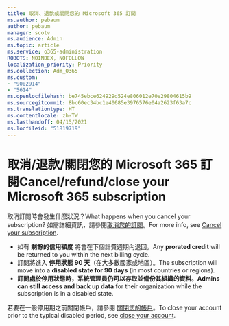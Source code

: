 ```yaml
---
title: 取消、退款或關閉您的 Microsoft 365 訂閱
ms.author: pebaum
author: pebaum
manager: scotv
ms.audience: Admin
ms.topic: article
ms.service: o365-administration
ROBOTS: NOINDEX, NOFOLLOW
localization_priority: Priority
ms.collection: Adm_O365
ms.custom:
- "9002914"
- "5614"
ms.openlocfilehash: be745ebce624929d524e806012e70e29804615b9
ms.sourcegitcommit: 8bc60ec34bc1e40685e3976576e04a2623f63a7c
ms.translationtype: HT
ms.contentlocale: zh-TW
ms.lasthandoff: 04/15/2021
ms.locfileid: "51819719"
---
```

# <a name="cancelrefundclose-your-microsoft-365-subscription"></a><span data-ttu-id="e8635-102">取消/退款/關閉您的 Microsoft 365 訂閱</span><span class="sxs-lookup"><span data-stu-id="e8635-102">Cancel/refund/close your Microsoft 365 subscription</span></span>

<span data-ttu-id="e8635-103">取消訂閱時會發生什麼狀況？</span><span class="sxs-lookup"><span data-stu-id="e8635-103">What happens when you cancel your subscription?</span></span> <span data-ttu-id="e8635-104">如需詳細資訊，請參閱[取消您的訂閱](https://docs.microsoft.com/microsoft-365/commerce/subscriptions/cancel-your-subscription?view=o365-worldwide)。</span><span class="sxs-lookup"><span data-stu-id="e8635-104">For more info, see [Cancel your subscription](https://docs.microsoft.com/microsoft-365/commerce/subscriptions/cancel-your-subscription?view=o365-worldwide).</span></span>

- <span data-ttu-id="e8635-105">如有 **剩餘的信用額度** 將會在下個計費週期內退回。</span><span class="sxs-lookup"><span data-stu-id="e8635-105">Any **prorated credit** will be returned to you within the next billing cycle.</span></span>
- <span data-ttu-id="e8635-106">訂閱將進入 **停用狀態 90 天**（在大多數國家或地區）。</span><span class="sxs-lookup"><span data-stu-id="e8635-106">The subscription will move into a **disabled state for 90 days** (in most countries or regions).</span></span>
- <span data-ttu-id="e8635-107">**訂閱處於停用狀態時，系統管理員仍可以存取並備份其組織的資料**。</span><span class="sxs-lookup"><span data-stu-id="e8635-107">**Admins can still access and back up data** for their organization while the subscription is in a disabled state.</span></span>

<span data-ttu-id="e8635-108">若要在一般停用期之前關閉帳戶，請參閱 [關閉您的帳戶](https://docs.microsoft.com/microsoft-365/commerce/close-your-account?view=o365-worldwide)。</span><span class="sxs-lookup"><span data-stu-id="e8635-108">To close your account prior to the typical disabled period, see [close your account](https://docs.microsoft.com/microsoft-365/commerce/close-your-account?view=o365-worldwide).</span></span>
